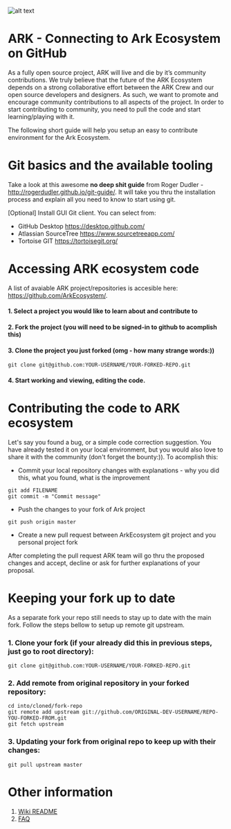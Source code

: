 ![alt text](https://github.com/kristjank/wiki/blob/master/images/ArkWiki.png)

# ARK - Connecting to Ark Ecosystem on GitHub

As a fully open source project, ARK will live and die by it’s community contributions. We truly believe that the future of the ARK Ecosystem depends on a strong collaborative effort between the ARK Crew and our open source developers and designers. As such, we want to promote and encourage community contributions to all aspects of the project.
In order to start contributing to community, you need to pull the code and start learning/playing with it.

The following short guide will help you setup an easy to contribute environment for the Ark Ecosystem.

# Git basics and the available tooling
Take a look at this awesome **no deep shit guide** from Roger Dudler - http://rogerdudler.github.io/git-guide/. It will take you thru the installation process and explain all you need to know to start using git.

[Optional] Install GUI Git client. You can select from:
- GitHub Desktop https://desktop.github.com/
- Atlassian SourceTree https://www.sourcetreeapp.com/
- Tortoise GIT https://tortoisegit.org/

# Accessing ARK ecosystem code
A list of avaiable ARK project/repositories is accesible here: https://github.com/ArkEcosystem/. 
#### 1. Select a project you would like to learn about and contribute to
#### 2. Fork the project (you will need to be signed-in to github to acomplish this)
#### 3. Clone the project you just forked (omg - how many strange words:))

```git clone git@github.com:YOUR-USERNAME/YOUR-FORKED-REPO.git```

#### 4. Start working and viewing, editing the code.

# Contributing the code to ARK ecosystem
Let's say you found a bug, or a simple code correction suggestion. You have already tested it on your local environment, but you would also love to share it with the community (don't forget the bounty:)). To acomplish this:
- Commit your local repository changes with explanations - why you did this, what you found, what is the improvement
```
git add FILENAME
git commit -m "Commit message"
```
- Push the changes to your fork of Ark project
```
git push origin master
```
- Create a new pull request between ArkEcosystem git project and you personal project fork

After completing the pull request ARK team will go thru the proposed changes and accept, decline or ask for further explanations of your proposal.

# Keeping your fork up to date
As a separate fork your repo still needs to stay up to date with the main fork. Follow the steps bellow to setup up remote git upstream.

### 1. Clone your fork (if your already did this in previous steps, just go to root directory):

    git clone git@github.com:YOUR-USERNAME/YOUR-FORKED-REPO.git

### 2. Add remote from original repository in your forked repository: 

    cd into/cloned/fork-repo
    git remote add upstream git://github.com/ORIGINAL-DEV-USERNAME/REPO-YOU-FORKED-FROM.git
    git fetch upstream

### 3. Updating your fork from original repo to keep up with their changes:

    git pull upstream master


# Other information

1. [Wiki README](README.md)
2. [FAQ](faq.md)
